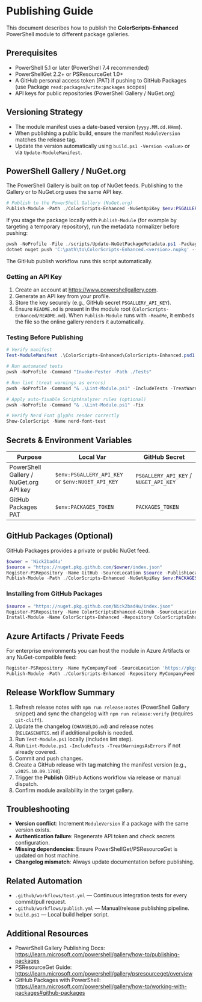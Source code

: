 # Publishing Guide

This document describes how to publish the **ColorScripts-Enhanced** PowerShell module to different package galleries.

## Prerequisites

- PowerShell 5.1 or later (PowerShell 7.4 recommended)
- PowerShellGet 2.2+ or PSResourceGet 1.0+
- A GitHub personal access token (PAT) if pushing to GitHub Packages (use Package `read:packages`/`write:packages` scopes)
- API keys for public repositories (PowerShell Gallery / NuGet.org)

## Versioning Strategy

- The module manifest uses a date-based version (`yyyy.MM.dd.HHmm`).
- When publishing a public build, ensure the manifest `ModuleVersion` matches the release tag.
- Update the version automatically using `build.ps1 -Version <value>` or via `Update-ModuleManifest`.

## PowerShell Gallery / NuGet.org

The PowerShell Gallery is built on top of NuGet feeds. Publishing to the Gallery or to NuGet.org uses the same API key.

```powershell
# Publish to the PowerShell Gallery (NuGet.org)
Publish-Module -Path ./ColorScripts-Enhanced -NuGetApiKey $env:PSGALLERY_API_KEY -ReadMe ./ColorScripts-Enhanced/README.md -Verbose
```

If you stage the package locally with `Publish-Module` (for example by targeting a temporary repository), run the metadata normalizer before pushing:

```powershell
pwsh -NoProfile -File ./scripts/Update-NuGetPackageMetadata.ps1 -PackagePath 'C:\path\to\ColorScripts-Enhanced.<version>.nupkg'
dotnet nuget push 'C:\path\to\ColorScripts-Enhanced.<version>.nupkg' --api-key $env:PSGALLERY_API_KEY --source https://www.powershellgallery.com/api/v2/package
```

The GitHub publish workflow runs this script automatically.

### Getting an API Key

1. Create an account at <https://www.powershellgallery.com>.
2. Generate an API key from your profile.
3. Store the key securely (e.g., GitHub secret `PSGALLERY_API_KEY`).
4. Ensure `README.md` is present in the module root (`ColorScripts-Enhanced/README.md`). When `Publish-Module` runs with `-ReadMe`, it embeds the file so the online gallery renders it automatically.

### Testing Before Publishing

```powershell
# Verify manifest
Test-ModuleManifest .\ColorScripts-Enhanced\ColorScripts-Enhanced.psd1

# Run automated tests
pwsh -NoProfile -Command "Invoke-Pester -Path ./Tests"

# Run lint (treat warnings as errors)
pwsh -NoProfile -Command "& .\Lint-Module.ps1" -IncludeTests -TreatWarningsAsErrors

# Apply auto-fixable ScriptAnalyzer rules (optional)
pwsh -NoProfile -Command "& .\Lint-Module.ps1" -Fix

# Verify Nerd Font glyphs render correctly
Show-ColorScript -Name nerd-font-test
```

## Secrets & Environment Variables

| Purpose                                | Local Var                                        | GitHub Secret                         |
| -------------------------------------- | ------------------------------------------------ | ------------------------------------- |
| PowerShell Gallery / NuGet.org API key | `$env:PSGALLERY_API_KEY` or `$env:NUGET_API_KEY` | `PSGALLERY_API_KEY` / `NUGET_API_KEY` |
| GitHub Packages PAT                    | `$env:PACKAGES_TOKEN`                            | `PACKAGES_TOKEN`                      |

## GitHub Packages (Optional)

GitHub Packages provides a private or public NuGet feed.

```powershell
$owner = 'Nick2bad4u'
$source = "https://nuget.pkg.github.com/$owner/index.json"
Register-PSRepository -Name GitHub -SourceLocation $source -PublishLocation $source -InstallationPolicy Trusted -PackageManagementProvider NuGet
Publish-Module -Path ./ColorScripts-Enhanced -NuGetApiKey $env:PACKAGES_TOKEN -Repository GitHub -ReadMe ./ColorScripts-Enhanced/README.md
```

### Installing from GitHub Packages

```powershell
$source = "https://nuget.pkg.github.com/Nick2bad4u/index.json"
Register-PSRepository -Name ColorScriptsEnhanced-GitHub -SourceLocation $source -InstallationPolicy Trusted -PackageManagementProvider NuGet
Install-Module -Name ColorScripts-Enhanced -Repository ColorScriptsEnhanced-GitHub
```

## Azure Artifacts / Private Feeds

For enterprise environments you can host the module in Azure Artifacts or any NuGet-compatible feed:

```powershell
Register-PSRepository -Name MyCompanyFeed -SourceLocation 'https://pkgs.dev.azure.com/<org>/<project>/_packaging/<feed>/nuget/v2' -InstallationPolicy Trusted -Credential (Get-Credential)
Publish-Module -Path ./ColorScripts-Enhanced -Repository MyCompanyFeed -ReadMe ./ColorScripts-Enhanced/README.md
```

## Release Workflow Summary

1. Refresh release notes with `npm run release:notes` (PowerShell Gallery snippet) and sync the changelog with `npm run release:verify` (requires `git-cliff`).
2. Update the changelog (`CHANGELOG.md`) and release notes (`RELEASENOTES.md`) if additional polish is needed.
3. Run `Test-Module.ps1` locally (includes lint step).
4. Run `Lint-Module.ps1 -IncludeTests -TreatWarningsAsErrors` if not already covered.
5. Commit and push changes.
6. Create a GitHub release with tag matching the manifest version (e.g., `v2025.10.09.1700`).
7. Trigger the **Publish** GitHub Actions workflow via release or manual dispatch.
8. Confirm module availability in the target gallery.

## Troubleshooting

- **Version conflict**: Increment `ModuleVersion` if a package with the same version exists.
- **Authentication failure**: Regenerate API token and check secrets configuration.
- **Missing dependencies**: Ensure PowerShellGet/PSResourceGet is updated on host machine.
- **Changelog mismatch**: Always update documentation before publishing.

## Related Automation

- `.github/workflows/test.yml` — Continuous integration tests for every commit/pull request.
- `.github/workflows/publish.yml` — Manual/release publishing pipeline.
- `build.ps1` — Local build helper script.

## Additional Resources

- PowerShell Gallery Publishing Docs: <https://learn.microsoft.com/powershell/gallery/how-to/publishing-packages>
- PSResourceGet Guide: <https://learn.microsoft.com/powershell/gallery/psresourceget/overview>
- GitHub Packages with PowerShell: <https://learn.microsoft.com/powershell/gallery/how-to/working-with-packages#github-packages>
